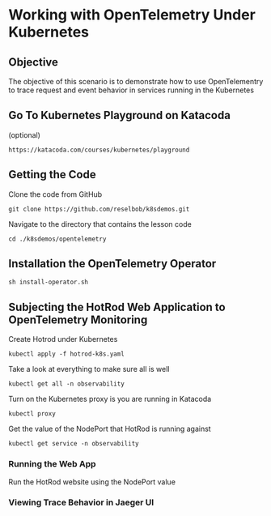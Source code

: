 # Working with OpenTelemetry Under Kubernetes

## Objective
The objective of this scenario is to demonstrate how to use OpenTelementry to trace request and event behavior in services running in the Kubernetes

## Go To Kubernetes Playground on Katacoda

(optional)

`https://katacoda.com/courses/kubernetes/playground`

## Getting the Code

Clone the code from GitHub

`git clone https://github.com/reselbob/k8sdemos.git`

Navigate to the directory that contains the lesson code

`cd ./k8sdemos/opentelemetry`

## Installation the OpenTelemetry Operator

`sh install-operator.sh`

## Subjecting the HotRod Web Application to OpenTelemetry Monitoring 

Create Hotrod under Kubernetes

`kubectl apply -f hotrod-k8s.yaml`

Take a look at everything to make sure all is well

`kubectl get all -n observability`

Turn on the Kubernetes proxy is you are running in Katacoda

`kubectl proxy`

Get the value of the NodePort that HotRod is running against

`kubectl get service -n observability`


### Running the Web App

Run the HotRod website using the NodePort value

### Viewing Trace Behavior in Jaeger UI